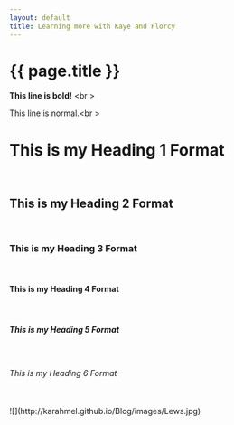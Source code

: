 ```yaml
---
layout: default
title: Learning more with Kaye and Florcy
---
```


{{ page.title }}
================

<b> This line is bold!</b> <br \>

This line is normal.<br \>

<h1> This is my Heading 1 Format</h1><br />
<h2> This is my Heading 2 Format</h2><br />
<h3> This is my Heading 3 Format</h3><br />
<h4> This is my Heading 4 Format</h4><br />
<h5> This is my Heading 5 Format</h5><br />
<h6> This is my Heading 6 Format</h6><br />
![](http://karahmel.github.io/Blog/images/Lews.jpg)
